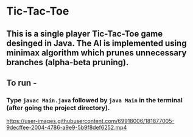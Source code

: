 
# Tic-Tac-Toe
## This is a single player Tic-Tac-Toe game desinged in **Java**. The AI is implemented using **minimax** algorithm which prunes unnecessary branches (**alpha-beta pruning**).

## To run - 
### Type `javac Main.java` followed by `java Main` in the terminal (after going the project directory).



https://user-images.githubusercontent.com/69918006/181877005-9decffee-2004-4786-a9e9-5b9f8def6252.mp4

